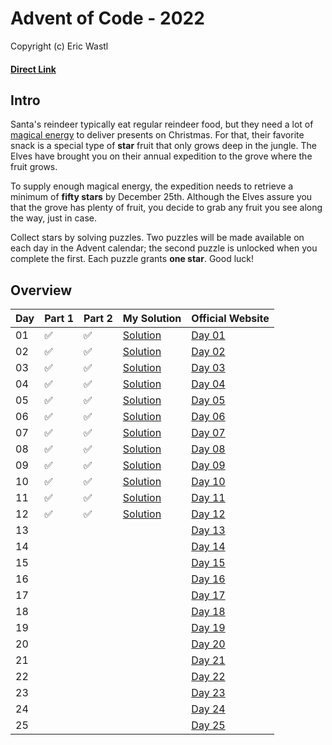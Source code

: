  # Advent of Code - 2022
Copyright (c) Eric Wastl
#### [Direct Link](https://adventofcode.com/2022)

## Intro 

Santa's reindeer typically eat regular reindeer food, but they need a lot of [magical energy](https://adventofcode.com/2018/day/25) to deliver presents on Christmas. For that, their favorite snack is a special type of **star** fruit that only grows deep in the jungle. The Elves have brought you on their annual expedition to the grove where the fruit grows.

To supply enough magical energy, the expedition needs to retrieve a minimum of **fifty stars** by December 25th. Although the Elves assure you that the grove has plenty of fruit, you decide to grab any fruit you see along the way, just in case.

Collect stars by solving puzzles. Two puzzles will be made available on each day in the Advent calendar; the second puzzle is unlocked when you complete the first. Each puzzle grants **one star**. Good luck!


## Overview

| Day | Part 1 | Part 2 | My Solution | Official Website | 
| --- | --- | --- |---| --- |
| 01 | :white_check_mark: | :white_check_mark: | [Solution](01/code.py) | [Day 01](https://adventofcode.com/2022/day/1) |
| 02 | :white_check_mark: | :white_check_mark: | [Solution](02/code.py) | [Day 02](https://adventofcode.com/2022/day/2) |
| 03 | :white_check_mark: | :white_check_mark: | [Solution](03/code.py) | [Day 03](https://adventofcode.com/2022/day/3) |
| 04 | :white_check_mark: | :white_check_mark: | [Solution](04/code.py) | [Day 04](https://adventofcode.com/2022/day/4) |
| 05 | :white_check_mark: | :white_check_mark: | [Solution](05/code.py) | [Day 05](https://adventofcode.com/2022/day/5) |
| 06 | :white_check_mark: | :white_check_mark: | [Solution](06/code.py) | [Day 06](https://adventofcode.com/2022/day/6) |
| 07 | :white_check_mark: | :white_check_mark: | [Solution](07/code.py) | [Day 07](https://adventofcode.com/2022/day/7) |
| 08 | :white_check_mark: | :white_check_mark: | [Solution](08/code.py) | [Day 08](https://adventofcode.com/2022/day/8) |
| 09 | :white_check_mark: | :white_check_mark: | [Solution](09/code.py) | [Day 09](https://adventofcode.com/2022/day/9) |
| 10 | :white_check_mark: | :white_check_mark: | [Solution](10/code.py) | [Day 10](https://adventofcode.com/2022/day/10) |
| 11 | :white_check_mark: | :white_check_mark: | [Solution](11/code.py) | [Day 11](https://adventofcode.com/2022/day/11) |
| 12 | :white_check_mark: | :white_check_mark: | [Solution](12/code.py) | [Day 12](https://adventofcode.com/2022/day/12) |
| 13 |  |  |  | [Day 13](https://adventofcode.com/2022/day/13) |
| 14 |  |  |  | [Day 14](https://adventofcode.com/2022/day/14) |
| 15 |  |  |  | [Day 15](https://adventofcode.com/2022/day/15) |
| 16 |  |  |  | [Day 16](https://adventofcode.com/2022/day/16) |
| 17 |  |  |  | [Day 17](https://adventofcode.com/2022/day/17) |
| 18 |  |  |  | [Day 18](https://adventofcode.com/2022/day/18) |
| 19 |  |  |  | [Day 19](https://adventofcode.com/2022/day/19) |
| 20 |  |  |  | [Day 20](https://adventofcode.com/2022/day/20) |
| 21 |  |  |  | [Day 21](https://adventofcode.com/2022/day/21) |
| 22 |  |  |  | [Day 22](https://adventofcode.com/2022/day/22) |
| 23 |  |  |  | [Day 23](https://adventofcode.com/2022/day/23) |
| 24 |  |  |  | [Day 24](https://adventofcode.com/2022/day/24) |
| 25 |  |  |  | [Day 25](https://adventofcode.com/2022/day/25) |
